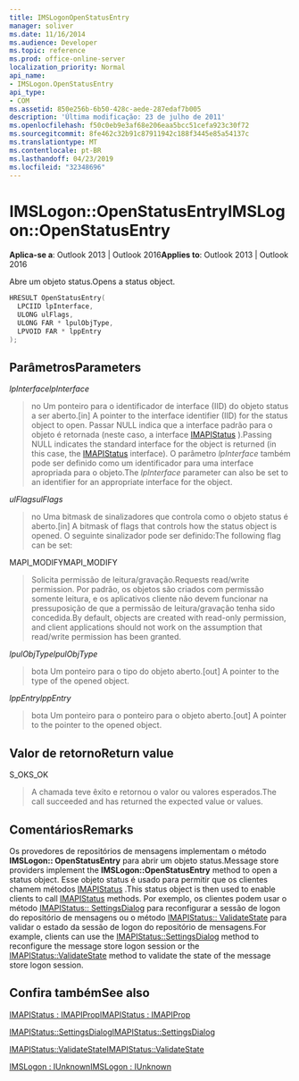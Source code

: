 ```yaml
---
title: IMSLogonOpenStatusEntry
manager: soliver
ms.date: 11/16/2014
ms.audience: Developer
ms.topic: reference
ms.prod: office-online-server
localization_priority: Normal
api_name:
- IMSLogon.OpenStatusEntry
api_type:
- COM
ms.assetid: 850e256b-6b50-428c-aede-287edaf7b005
description: 'Última modificação: 23 de julho de 2011'
ms.openlocfilehash: f50c0eb9e3af68e206eaa5bcc51cefa923c30f72
ms.sourcegitcommit: 8fe462c32b91c87911942c188f3445e85a54137c
ms.translationtype: MT
ms.contentlocale: pt-BR
ms.lasthandoff: 04/23/2019
ms.locfileid: "32348696"
---
```

# <a name="imslogonopenstatusentry"></a><span data-ttu-id="6c54c-103">IMSLogon::OpenStatusEntry</span><span class="sxs-lookup"><span data-stu-id="6c54c-103">IMSLogon::OpenStatusEntry</span></span>

  
  
<span data-ttu-id="6c54c-104">**Aplica-se a**: Outlook 2013 | Outlook 2016</span><span class="sxs-lookup"><span data-stu-id="6c54c-104">**Applies to**: Outlook 2013 | Outlook 2016</span></span> 
  
<span data-ttu-id="6c54c-105">Abre um objeto status.</span><span class="sxs-lookup"><span data-stu-id="6c54c-105">Opens a status object.</span></span>
  
```cpp
HRESULT OpenStatusEntry(
  LPCIID lpInterface,
  ULONG ulFlags,
  ULONG FAR * lpulObjType,
  LPVOID FAR * lppEntry
);
```

## <a name="parameters"></a><span data-ttu-id="6c54c-106">Parâmetros</span><span class="sxs-lookup"><span data-stu-id="6c54c-106">Parameters</span></span>

 <span data-ttu-id="6c54c-107">_lpInterface_</span><span class="sxs-lookup"><span data-stu-id="6c54c-107">_lpInterface_</span></span>
  
> <span data-ttu-id="6c54c-108">no Um ponteiro para o identificador de interface (IID) do objeto status a ser aberto.</span><span class="sxs-lookup"><span data-stu-id="6c54c-108">[in] A pointer to the interface identifier (IID) for the status object to open.</span></span> <span data-ttu-id="6c54c-109">Passar NULL indica que a interface padrão para o objeto é retornada (neste caso, a interface [IMAPIStatus](imapistatusimapiprop.md) ).</span><span class="sxs-lookup"><span data-stu-id="6c54c-109">Passing NULL indicates the standard interface for the object is returned (in this case, the [IMAPIStatus](imapistatusimapiprop.md) interface).</span></span> <span data-ttu-id="6c54c-110">O parâmetro _lpInterface_ também pode ser definido como um identificador para uma interface apropriada para o objeto.</span><span class="sxs-lookup"><span data-stu-id="6c54c-110">The  _lpInterface_ parameter can also be set to an identifier for an appropriate interface for the object.</span></span> 
    
 <span data-ttu-id="6c54c-111">_ulFlags_</span><span class="sxs-lookup"><span data-stu-id="6c54c-111">_ulFlags_</span></span>
  
> <span data-ttu-id="6c54c-112">no Uma bitmask de sinalizadores que controla como o objeto status é aberto.</span><span class="sxs-lookup"><span data-stu-id="6c54c-112">[in] A bitmask of flags that controls how the status object is opened.</span></span> <span data-ttu-id="6c54c-113">O seguinte sinalizador pode ser definido:</span><span class="sxs-lookup"><span data-stu-id="6c54c-113">The following flag can be set:</span></span>
    
<span data-ttu-id="6c54c-114">MAPI_MODIFY</span><span class="sxs-lookup"><span data-stu-id="6c54c-114">MAPI_MODIFY</span></span> 
  
> <span data-ttu-id="6c54c-115">Solicita permissão de leitura/gravação.</span><span class="sxs-lookup"><span data-stu-id="6c54c-115">Requests read/write permission.</span></span> <span data-ttu-id="6c54c-116">Por padrão, os objetos são criados com permissão somente leitura, e os aplicativos cliente não devem funcionar na pressuposição de que a permissão de leitura/gravação tenha sido concedida.</span><span class="sxs-lookup"><span data-stu-id="6c54c-116">By default, objects are created with read-only permission, and client applications should not work on the assumption that read/write permission has been granted.</span></span> 
    
 <span data-ttu-id="6c54c-117">_lpulObjType_</span><span class="sxs-lookup"><span data-stu-id="6c54c-117">_lpulObjType_</span></span>
  
> <span data-ttu-id="6c54c-118">bota Um ponteiro para o tipo do objeto aberto.</span><span class="sxs-lookup"><span data-stu-id="6c54c-118">[out] A pointer to the type of the opened object.</span></span>
    
 <span data-ttu-id="6c54c-119">_lppEntry_</span><span class="sxs-lookup"><span data-stu-id="6c54c-119">_lppEntry_</span></span>
  
> <span data-ttu-id="6c54c-120">bota Um ponteiro para o ponteiro para o objeto aberto.</span><span class="sxs-lookup"><span data-stu-id="6c54c-120">[out] A pointer to the pointer to the opened object.</span></span>
    
## <a name="return-value"></a><span data-ttu-id="6c54c-121">Valor de retorno</span><span class="sxs-lookup"><span data-stu-id="6c54c-121">Return value</span></span>

<span data-ttu-id="6c54c-122">S_OK</span><span class="sxs-lookup"><span data-stu-id="6c54c-122">S_OK</span></span> 
  
> <span data-ttu-id="6c54c-123">A chamada teve êxito e retornou o valor ou valores esperados.</span><span class="sxs-lookup"><span data-stu-id="6c54c-123">The call succeeded and has returned the expected value or values.</span></span>
    
## <a name="remarks"></a><span data-ttu-id="6c54c-124">Comentários</span><span class="sxs-lookup"><span data-stu-id="6c54c-124">Remarks</span></span>

<span data-ttu-id="6c54c-125">Os provedores de repositórios de mensagens implementam o método **IMSLogon:: OpenStatusEntry** para abrir um objeto status.</span><span class="sxs-lookup"><span data-stu-id="6c54c-125">Message store providers implement the **IMSLogon::OpenStatusEntry** method to open a status object.</span></span> <span data-ttu-id="6c54c-126">Esse objeto status é usado para permitir que os clientes chamem métodos [IMAPIStatus](imapistatusimapiprop.md) .</span><span class="sxs-lookup"><span data-stu-id="6c54c-126">This status object is then used to enable clients to call [IMAPIStatus](imapistatusimapiprop.md) methods.</span></span> <span data-ttu-id="6c54c-127">Por exemplo, os clientes podem usar o método [IMAPIStatus:: SettingsDialog](imapistatus-settingsdialog.md) para reconfigurar a sessão de logon do repositório de mensagens ou o método [IMAPIStatus:: ValidateState](imapistatus-validatestate.md) para validar o estado da sessão de logon do repositório de mensagens.</span><span class="sxs-lookup"><span data-stu-id="6c54c-127">For example, clients can use the [IMAPIStatus::SettingsDialog](imapistatus-settingsdialog.md) method to reconfigure the message store logon session or the [IMAPIStatus::ValidateState](imapistatus-validatestate.md) method to validate the state of the message store logon session.</span></span> 
  
## <a name="see-also"></a><span data-ttu-id="6c54c-128">Confira também</span><span class="sxs-lookup"><span data-stu-id="6c54c-128">See also</span></span>



[<span data-ttu-id="6c54c-129">IMAPIStatus : IMAPIProp</span><span class="sxs-lookup"><span data-stu-id="6c54c-129">IMAPIStatus : IMAPIProp</span></span>](imapistatusimapiprop.md)
  
[<span data-ttu-id="6c54c-130">IMAPIStatus::SettingsDialog</span><span class="sxs-lookup"><span data-stu-id="6c54c-130">IMAPIStatus::SettingsDialog</span></span>](imapistatus-settingsdialog.md)
  
[<span data-ttu-id="6c54c-131">IMAPIStatus::ValidateState</span><span class="sxs-lookup"><span data-stu-id="6c54c-131">IMAPIStatus::ValidateState</span></span>](imapistatus-validatestate.md)
  
[<span data-ttu-id="6c54c-132">IMSLogon : IUnknown</span><span class="sxs-lookup"><span data-stu-id="6c54c-132">IMSLogon : IUnknown</span></span>](imslogoniunknown.md)

